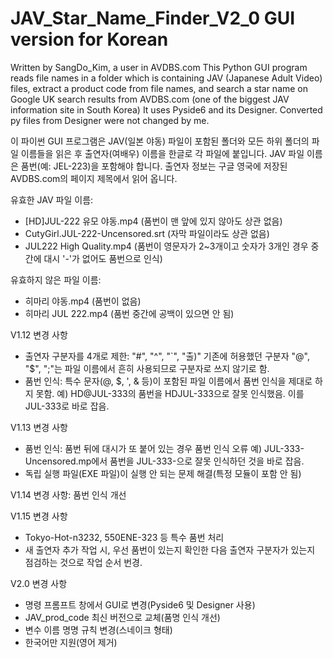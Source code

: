 # JAV_Star_Name_Finder_V2_0 GUI version for Korean
Written by SangDo_Kim, a user in AVDBS.com
This Python GUI program reads file names in a folder which is containing JAV (Japanese Adult Video) files,
extract a product code from file names, and search a star name on Google UK search results
from AVDBS.com (one of the biggest JAV information site in South Korea)
It uses Pyside6 and its Designer. Converted py files from Designer were not changed by me.

이 파이썬 GUI 프로그램은 JAV(일본 야동) 파일이 포함된 폴더와 모든 하위 폴더의 파일 이름들을 읽은 후
출연자(여배우) 이름을 한글로 각 파일에 붙입니다. JAV 파일 이름은 품번(예: JEL-223)을 포함해야 합니다.
출연자 정보는 구글 영국에 저장된 AVDBS.com의 페이지 제목에서 읽어 옵니다.

유효한 JAV 파일 이름:
- [HD]JUL-222 유모 야동.mp4 (품번이 맨 앞에 있지 않아도 상관 없음)
- CutyGirl.JUL-222-Uncensored.srt (자막 파일이라도 상관 없음)
- JUL222 High Quality.mp4 (품번이 영문자가 2~3개이고 숫자가 3개인 경우 중간에 대시 '-'가 없어도 품번으로 인식)

유효하지 않은 파일 이름:
- 히마리 야동.mp4 (품번이 없음)
- 히마리 JUL 222.mp4 (품번 중간에 공백이 있으면 안 됨)

V1.12 변경 사항
- 출연자 구분자를 4개로 제한: "#", "^", "`", "출)"
   기존에 허용했던 구분자 "@", "$", ";"는 파일 이름에서 흔히 사용되므로 구분자로 쓰지 않기로 함.
- 품번 인식: 특수 문자(@, $, ', & 등)이 포함된 파일 이름에서 품번 인식을 제대로 하지 못함.
예) HD@JUL-333의 품번을 HDJUL-333으로 잘못 인식했음. 이를 JUL-333로 바로 잡음.

V1.13 변경 사항
- 품번 인식: 품번 뒤에 대시가 또 붙어 있는 경우 품번 인식 오류
   예) JUL-333-Uncensored.mp에서 품번을 JUL-333-으로 잘못 인식하던 것을 바로 잡음.
- 독립 실행 파일(EXE 파일)이 실행 안 되는 문제 해결(특정 모듈이 포함 안 됨)

V1.14 변경 사항: 품번 인식 개선

V1.15 변경 사항
- Tokyo-Hot-n3232, 550ENE-323 등 특수 품번 처리
- 새 출연자 추가 작업 시, 우선 품번이 있는지 확인한 다음 출연자 구분자가 있는지 점검하는 것으로 작업 순서 번경.

V2.0 변경 사항
- 명령 프롬프트 창에서 GUI로 변경(Pyside6 및 Designer 사용)
- JAV_prod_code 최신 버전으로 교체(품명 인식 개선)
- 변수 이름 명명 규칙 변경(스네이크 형태)
- 한국어만 지원(영어 제거)
